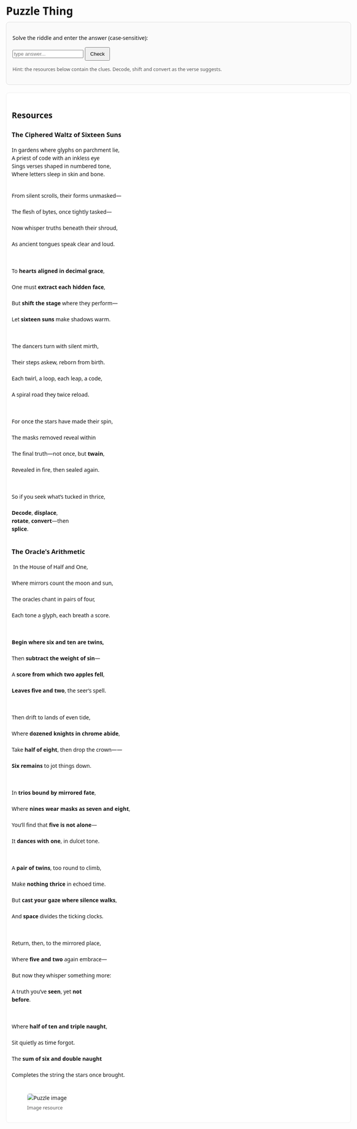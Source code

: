 <html lang="en">
<head>
	<meta charset="utf-8" />
	<title>Puzzle Thing</title>
	<style>
		body { font-family: system-ui, -apple-system, "Segoe UI", Roboto, sans-serif; max-width: 900px; margin: 32px auto; padding: 0 20px; line-height: 1.5; color:#111; }
		h1,h2 { margin-bottom:8px }
		.puzzle { padding:16px; border:1px solid #ddd; border-radius:8px; margin-bottom:20px; background:#fafafa; }
		.resources { margin-top:18px; padding:14px; border-radius:8px; background:#fff; border:1px solid #eee; }
		pre { white-space:pre-wrap; font-family:inherit; margin:8px 0; }
		.result { margin-top:10px; font-weight:600; }
		button { padding:8px 12px; }
	</style>
</head>
<body>
	<h1>Puzzle Thing</h1>
	<div class="puzzle" id="puzzle">
		<p>Solve the riddle and enter the answer (case-sensitive):</p>
		<p><input id="answer" placeholder="type answer..." /> <button onclick="check()">Check</button></p>
		<p class="result" id="result" aria-live="polite"></p>
		<p style="font-size:.9em;color:#555">Hint: the resources below contain the clues. Decode, shift and convert as the verse suggests.</p>
	</div>
	<section class="resources" id="resources">
		<h2>Resources</h2>
		<h3>The Ciphered Waltz of Sixteen Suns</h3>
		<pre id="poem1">
In gardens where glyphs on parchment lie,  
A priest of code with an inkless eye  
Sings verses shaped in numbered tone,  
Where letters sleep in skin and bone.

From silent scrolls, their forms unmasked—  
The flesh of bytes, once tightly tasked—  
Now whisper truths beneath their shroud,  
As ancient tongues speak clear and loud.

To **hearts aligned in decimal grace**,  
One must **extract each hidden face**,  
But **shift the stage** where they perform—  
Let **sixteen suns** make shadows warm.

The dancers turn with silent mirth,  
Their steps askew, reborn from birth.  
Each twirl, a loop, each leap, a code,  
A spiral road they twice reload.

For once the stars have made their spin,  
The masks removed reveal within  
The final truth—not once, but **twain**,  
Revealed in fire, then sealed again.

So if you seek what’s tucked in thrice,  
**Decode**, **displace**, **rotate**, **convert**—then **splice**.
		</pre>
		<h3>The Oracle's Arithmetic</h3>
		<pre id="poem2">
In the House of Half and One,  
Where mirrors count the moon and sun,  
The oracles chant in pairs of four,  
Each tone a glyph, each breath a score.

**Begin where six and ten are twins,**  
Then **subtract the weight of sin**—  
A **score from which two apples fell**,  
**Leaves five and two**, the seer’s spell.

Then drift to lands of even tide,  
Where **dozened knights in chrome abide**,  
Take **half of eight**, then drop the crown——  
**Six remains** to jot things down.

In **trios bound by mirrored fate**,  
Where **nines wear masks as seven and eight**,  
You’ll find that **five is not alone**—  
It **dances with one**, in dulcet tone.

A **pair of twins**, too round to climb,  
Make **nothing thrice** in echoed time.  
But **cast your gaze where silence walks**,  
And **space** divides the ticking clocks.

Return, then, to the mirrored place,  
Where **five and two** again embrace—  
But now they whisper something more:  
A truth you’ve **seen**, yet **not before**.

Where **half of ten and triple naught**,  
Sit quietly as time forgot.  
The **sum of six and double naught**  
Completes the string the stars once brought.
		</pre>
		<figure>
			<img id="puzzleImage" src="https://files.catbox.moe/597vos.png" alt="Puzzle image" style="max-width:100%;border-radius:6px;border:1px solid #eee;margin-top:10px" />
			<figcaption style="font-size:.9em;color:#555;margin-top:6px">Image resource</figcaption>
		</figure>
	</section>
	<script>
		// Encrypted answer stored as base64. It was produced by XORing each byte of "b2432" with
		// a key derived at runtime from the image URL char codes sum mod 256.
		// This keeps the plaintext out of the static source.
		(function () {
			window._enc = "+amvqKk="; // base64 of the XORed bytes
			// helper: base64 -> Uint8Array
			function base64ToBytes(b64) {
				var bin = atob(b64);
				var len = bin.length, bytes = new Uint8Array(len);
				for (var i = 0; i < len; i++) bytes[i] = bin.charCodeAt(i);
				return bytes;
			}
			// compute key: sum char codes of image src mod 256
			function computeKeyFromImage() {
				var img = document.getElementById('puzzleImage');
				var s = img && img.src ? img.src : "";
				var sum = 0;
				for (var i = 0; i < s.length; i++) sum = (sum + s.charCodeAt(i)) & 0xFFFFFFFF;
				return sum % 256;
			}
			// decrypt to a string
			window._decryptAnswer = function () {
				var key = computeKeyFromImage();
				var bytes = base64ToBytes(window._enc);
				var chars = [];
				for (var i = 0; i < bytes.length; i++) {
					chars.push(String.fromCharCode(bytes[i] ^ key));
				}
				return chars.join('');
			};
		})();
		function check() {
			var input = document.getElementById('answer').value || "";
			var resultEl = document.getElementById('result');
			// decrypt only in memory — do not leak the plaintext to console by default
			var secret = window._decryptAnswer();
			if (input === secret) {
				resultEl.style.color = "green";
				resultEl.textContent = "Correct!";
			} else {
				resultEl.style.color = "crimson";
				resultEl.textContent = "Incorrect — try again.";
			}
			// small security note: secret exists in memory for comparison only.
		}
	</script>
</body>
</html>
